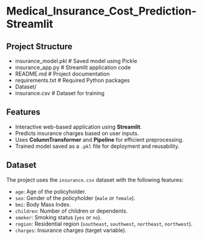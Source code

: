 # Medical_Insurance_Cost_Prediction-Streamlit

## Project Structure
- insurance_model.pkl # Saved model using Pickle
- insurance_app.py # Streamlit application code
- README.md # Project documentation 
- requirements.txt # Required Python packages
- Dataset/
- insurance.csv # Dataset for training


## Features
- Interactive web-based application using **Streamlit**.
- Predicts insurance charges based on user inputs.
- Uses **ColumnTransformer** and **Pipeline** for efficient preprocessing.
- Trained model saved as a `.pkl` file for deployment and reusability.

## Dataset
The project uses the `insurance.csv` dataset with the following features:
- `age`: Age of the policyholder.
- `sex`: Gender of the policyholder (`male` or `female`).
- `bmi`: Body Mass Index.
- `children`: Number of children or dependents.
- `smoker`: Smoking status (`yes` or `no`).
- `region`: Residential region (`southeast`, `southwest`, `northeast`, `northwest`).
- `charges`: Insurance charges (target variable).
